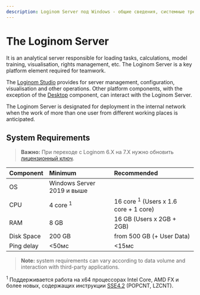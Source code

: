 ```yaml
---
description: Loginom Server под Windows - общие сведения, системные требования.
---
```


# The Loginom Server

It is an analytical server responsible for loading tasks, calculations, model training, visualisation, rights management, etc. The Loginom Server is a key platform element required for teamwork.

The [Loginom Studio](../../studio/README.md) provides for server management, configuration, visualisation and other operations. Other platform components, with the exception of the [Desktop](../../desktop/README.md) component, can interact with the Loginom Server.

The Loginom Server is designated for deployment in the internal network when the work of more than one user from different working places is anticipated.

## System Requirements

> **Важно:** При переходе с Loginom 6.Х на 7.X нужно обновить [лицензионный ключ](../licenses/README.md).

| Component | Minimum | Recommended |
|:--------- |:-------------|:------------- |
| OS | Windows Server 2019 и выше | |
| CPU | 4 core <sup>1</sup> | 16 core <sup>1</sup> (Users x 1.6 core + 1 core) |
| RAM | 8 GB | 16 GB (Users x 2GB + 2GB) |
| Disk Space | 200 GB | from 500 GB (+ User Data) |
| Ping delay | <50мс | <15мс |

> **Note:** system requirements can vary according to data volume and interaction with third-party applications.

<sup>1</sup> Поддерживается работа на x64 процессорах Intel Core, AMD FX и более новых, содержащих инструкции [SSE4.2](https://wikipedia.org/wiki/SSE4#SSE4.2) (POPCNT, LZCNT).